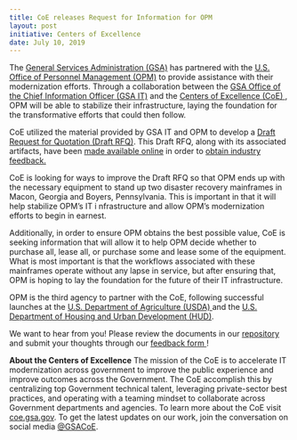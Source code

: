 ```yaml
---
title: CoE releases Request for Information for OPM
layout: post
initiative: Centers of Excellence
date: July 10, 2019
---
```


The  <a href="https://www.gsa.gov/">General Services Administration (GSA)</a> has partnered with the 
<a href="https://www.opm.gov/"> U.S. Office of Personnel Management (OPM)</a> to provide assistance with their modernization efforts. Through a collaboration between the <a href="https://www.gsa.gov/about-us/organization/gsa-it"> GSA Office of the Chief Information Officer (GSA IT)</a> and the <a href="https://coe.gsa.gov/"> Centers of Excellence (CoE) </a>, OPM will be able to stabilize their infrastructure, laying the foundation for the transformative efforts that could then follow.

CoE utilized the material provided by GSA IT and OPM to develop a <a href="https://github.com/GSA/coe-opm-mainframe-dr-plan/blob/master/Draft-RFQ.pdf"> Draft Request for Quotation (Draft RFQ)</a>. This Draft RFQ, along with its associated artifacts, have been <a href="https://github.com/GSA/coe-opm-mainframe-dr-plan"> made available online</a>  in order to <a href="https://docs.google.com/forms/d/e/1FAIpQLSfkeXfdYY4_qMGIA7T4D6M7wyA8eweGy7wbg4rjPGLKJouNpQ/viewform"> obtain industry feedback.</a>

CoE is looking for ways to improve the Draft RFQ so that OPM ends up with the necessary equipment to stand up two disaster 
recovery mainframes in Macon, Georgia and Boyers, Pennsylvania. This is important in that it will help stabilize OPM’s IT i
nfrastructure and allow OPM’s modernization efforts to begin in earnest.

Additionally, in order to ensure OPM obtains the best possible value, CoE is seeking information that will allow it to help 
OPM decide whether to purchase all, lease all, or purchase some and lease some of the equipment. What is most important is 
that the workflows associated with these mainframes operate without any lapse in service, but after ensuring that, OPM is 
hoping to lay the foundation for the future of their IT infrastructure.

OPM is the third agency to partner with the CoE, following successful launches at the <a href="https://www.usda.gov/"> U.S. Department of Agriculture (USDA) </a> and the <a href="https://github.com/GSA/coe-hud-acquisitions/"> U.S. Department of Housing and Urban Development (HUD)</a>.

We want to hear from you! Please review the documents in our <a href="https://github.com/GSA/coe-opm-mainframe-dr-plan"> repository</a> and submit your thoughts through our <a href="https://docs.google.com/forms/d/e/1FAIpQLSfkeXfdYY4_qMGIA7T4D6M7wyA8eweGy7wbg4rjPGLKJouNpQ/viewform"> feedback form </a>!

**About the Centers of Excellence**
The mission of the CoE is to accelerate IT modernization across government to improve the public experience and improve 
outcomes across the Government. The CoE accomplish this by centralizing top Government technical talent, leveraging 
private-sector best practices, and operating with a teaming mindset to collaborate across Government departments and agencies. 
To learn more about the CoE visit <a href="https://coe.gsa.gov/"> coe.gsa.gov</a>. To get the latest updates on our work, join the conversation on social media  <a href="https://twitter.com/GSACoE"> @GSACoE</a>.
